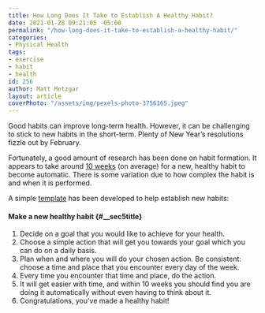 ```yaml
---
title: How Long Does It Take to Establish A Healthy Habit?
date: 2021-01-28 09:21:05 -05:00
permalink: "/how-long-does-it-take-to-establish-a-healthy-habit/"
categories:
- Physical Health
tags:
- exercise
- habit
- health
id: 256
author: Matt Metzgar
layout: article
coverPhoto: "/assets/img/pexels-photo-3756165.jpeg"
---
```


Good habits can improve long-term health. However, it can be challenging to stick to new habits in the short-term. Plenty of New Year&#8217;s resolutions fizzle out by February.

Fortunately, a good amount of research has been done on habit formation. It appears to take around <a href="https://onlinelibrary.wiley.com/doi/abs/10.1002/ejsp.674" target="_blank" rel="noreferrer noopener">10 weeks</a> (on average) for a new, healthy habit to become automatic. There is some variation due to how complex the habit is and when it is performed.

A simple <a href="https://www.ncbi.nlm.nih.gov/pmc/articles/PMC3505409/pdf/bjgp62-664.pdf" target="_blank" rel="noreferrer noopener">template</a> has been developed to help establish new habits:

#### Make a new healthy habit {#__sec5title}

<ol class="is-style-tw-table">
  <li>
    Decide on a goal that you would like to achieve for your health.
  </li>
  <li>
    Choose a simple action that will get you towards your goal which you can do on a daily basis.
  </li>
  <li>
    Plan when and where you will do your chosen action. Be consistent: choose a time and place that you encounter every day of the week.
  </li>
  <li>
    Every time you encounter that time and place, do the action.
  </li>
  <li>
    It will get easier with time, and within 10 weeks you should find you are doing it automatically without even having to think about it.
  </li>
  <li>
    Congratulations, you’ve made a healthy habit!
  </li>
</ol>
